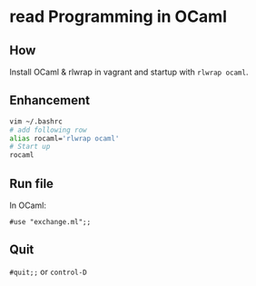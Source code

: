 # read Programming in OCaml

## How

Install OCaml & rlwrap in vagrant and startup with `rlwrap ocaml`.

## Enhancement

```sh
vim ~/.bashrc
# add following row
alias rocaml='rlwrap ocaml'
# Start up
rocaml
```

## Run file

In OCaml:

`#use "exchange.ml";;`

## Quit

`#quit;;` or `control-D`

